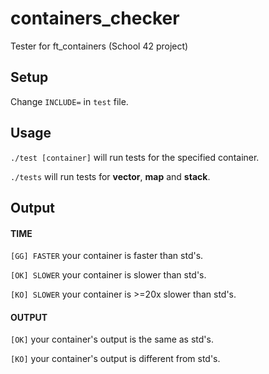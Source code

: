 # containers_checker
Tester for ft_containers (School 42 project)

## Setup

Change `INCLUDE=` in `test` file.

## Usage

`./test [container]` will run tests for the specified container.

`./tests` will run tests for **vector**, **map** and **stack**.

## Output

#### TIME
`[GG] FASTER` your container is faster than std's.

`[OK] SLOWER` your container is slower than std's.

`[KO] SLOWER` your container is >=20x slower than std's.

#### OUTPUT
`[OK]` your container's output is the same as std's.

`[KO]` your container's output is different from std's.
